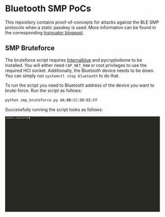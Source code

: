 # Bluetooth SMP PoCs

This repository contains proof-of-concepts for attacks against the BLE SMP protocols when a static
passkey is used. More information can be found in the corresponding [Insinuator blogpost]().

## SMP Bruteforce
The bruteforce script requires [Internalblue](https://github.com/seemoo-lab/internalblue) and
pycryptodome to be installed. You will either need `CAP_NET_RAW` or root privileges to use the
required HCI socket. Additionally, the Bluetooth device needs to be down. You can simply run
`systemctl stop bluetooth` to do that.

To run the script you need to Bluetooth address of the device you want to brute-force. Run the
script as follows:

```bash
python smp_bruteforce.py AA:BB:CC:DD:EE:FF
```

Successfully running the script looks as follows:

![smp_bruteforce script excecution GIF](assets/smp_bruteforce.gif)
